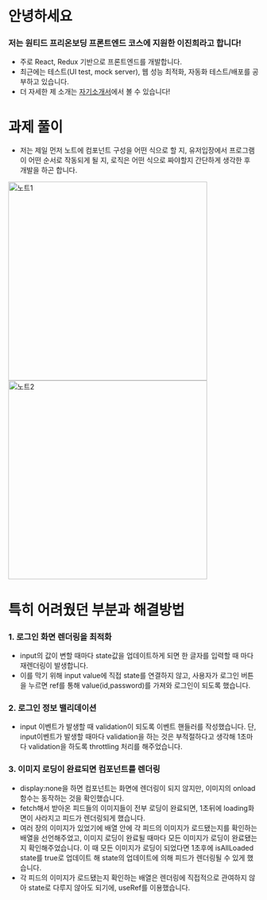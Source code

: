 # 안녕하세요 
### 저는 원티드 프리온보딩 프론트엔드 코스에 지원한 이진희라고 합니다! 
* 주로 React, Redux 기반으로 프론트엔드를 개발합니다.
* 최근에는 테스트(UI test, mock server), 웹 성능 최적화, 자동화 테스트/배포를 공부하고 있습니다.
* 더 자세한 제 소개는 [자기소개서](https://jinheeplan.notion.site/8b20dabed1ac40158f9aa8156412fa0d)에서 볼 수 있습니다!

# 과제 풀이
* 저는 제일 먼저 노트에 컴포넌트 구성을 어떤 식으로 할 지, 유저입장에서 프로그램이 어떤 순서로 작동되게 될 지, 로직은 어떤 식으로 짜야할지 간단하게 생각한 후 개발을 하곤 합니다.
<image src="https://velog.velcdn.com/images/brill_be/post/70c4e9d8-ef69-4a4c-b2ec-07b3271ddc8f/image.jpeg" height="400px" alt="노트1"/>
<image src="https://velog.velcdn.com/images/brill_be/post/a3436b5b-0af2-43d0-9474-1ae195a905ca/image.jpeg" height="400px" alt="노트2"/>
<br />

# 특히 어려웠던 부분과 해결방법

###  1. 로그인 화면 렌더링을 최적화
  - input의 값이 변할 때마다 state값을 업데이트하게 되면 한 글자를 입력할 때 마다 재렌더링이 발생합니다.
  - 이를 막기 위해 input value에 직접 state를 연결하지 않고, 사용자가 로그인 버튼을 누르면 ref를 통해 value(id,password)를 가져와 로그인이 되도록 했습니다.
### 2. 로그인 정보 밸리데이션
- input 이벤트가 발생할 때 validation이 되도록 이벤트 핸들러를 작성했습니다. 단, input이벤트가 발생할 때마다 validation을 하는 것은 부적절하다고 생각해 1초마다 validation을 하도록 throttling 처리를 해주었습니다.
### 3. 이미지 로딩이 완료되면 컴포넌트를 렌더링 
  - display:none을 하면 컴포넌트는 화면에 렌더링이 되지 않지만, 이미지의 onload 함수는 동작하는 것을 확인했습니다.
- fetch해서 받아온 피드들의 이미지들이 전부 로딩이 완료되면, 1초뒤에 loading화면이 사라지고 피드가 렌더링되게 했습니다.
- 여러 장의 이미지가 있었기에 배열 안에 각 피드의 이미지가 로드됐는지를 확인하는 배열을 선언해주었고, 이미지 로딩이 완료될 때마다 모든 이미지가 로딩이 완료됐는지 확인해주었습니다. 이 때 모든 이미지가 로딩이 되었다면 1초후에 isAllLoaded state를 true로 업데이트 해 state의 업데이트에 의해 피드가 렌더링될 수 있게 했습니다.
- 각 피드의 이미지가 로드됐는지 확인하는 배열은 렌더링에 직접적으로 관여하지 않아 state로 다루지 않아도 되기에, useRef를 이용했습니다.
  

